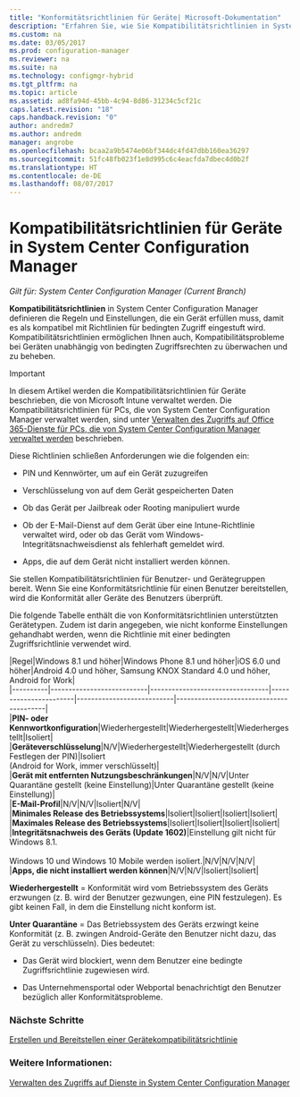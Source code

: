 ```yaml
---
title: "Konformitätsrichtlinien für Geräte| Microsoft-Dokumentation"
description: "Erfahren Sie, wie Sie Kompatibilitätsrichtlinien in System Center Configuration Manager verwalten, damit Geräte als kompatibel mit Richtlinien für bedingten Zugriff eingestuft werden können."
ms.custom: na
ms.date: 03/05/2017
ms.prod: configuration-manager
ms.reviewer: na
ms.suite: na
ms.technology: configmgr-hybrid
ms.tgt_pltfrm: na
ms.topic: article
ms.assetid: ad8fa94d-45bb-4c94-8d86-31234c5cf21c
caps.latest.revision: "18"
caps.handback.revision: "0"
author: andredm7
ms.author: andredm
manager: angrobe
ms.openlocfilehash: bcaa2a9b5474e06bf344dc4fd47dbb160ea36297
ms.sourcegitcommit: 51fc48fb023f1e8d995c6c4eacfda7dbec4d0b2f
ms.translationtype: HT
ms.contentlocale: de-DE
ms.lasthandoff: 08/07/2017
---
```

# <a name="device-compliance-policies-in-system-center-configuration-manager"></a>Kompatibilitätsrichtlinien für Geräte in System Center Configuration Manager

*Gilt für: System Center Configuration Manager (Current Branch)*

**Kompatibilitätsrichtlinien** in System Center Configuration Manager definieren die Regeln und Einstellungen, die ein Gerät erfüllen muss, damit es als kompatibel mit Richtlinien für bedingten Zugriff eingestuft wird. Kompatibilitätsrichtlinien ermöglichen Ihnen auch, Kompatibilitätsprobleme bei Geräten unabhängig von bedingten Zugriffsrechten zu überwachen und zu beheben.  


> [!IMPORTANT]  
>  In diesem Artikel werden die Kompatibilitätsrichtlinien für Geräte beschrieben, die von Microsoft Intune verwaltet werden.    Die Kompatibilitätsrichtlinien für PCs, die von System Center Configuration Manager verwaltet werden, sind unter [Verwalten des Zugriffs auf Office 365-Dienste für PCs, die von System Center Configuration Manager verwaltet werden](../../protect/deploy-use/manage-access-to-o365-services-for-pcs-managed-by-sccm.md) beschrieben.  

 Diese Richtlinien schließen Anforderungen wie die folgenden ein:  

-   PIN und Kennwörter, um auf ein Gerät zuzugreifen

-   Verschlüsselung von auf dem Gerät gespeicherten Daten

-   Ob das Gerät per Jailbreak oder Rooting manipuliert wurde  

-   Ob der E-Mail-Dienst auf dem Gerät über eine Intune-Richtlinie verwaltet wird, oder ob das Gerät vom Windows-Integritätsnachweisdienst als fehlerhaft gemeldet wird.
-   Apps, die auf dem Gerät nicht installiert werden können.


 Sie stellen Kompatibilitätsrichtlinien für Benutzer- und Gerätegruppen bereit. Wenn Sie eine Konformitätsrichtlinie für einen Benutzer bereitstellen, wird die Konformität aller Geräte des Benutzers überprüft.  

 Die folgende Tabelle enthält die von Konformitätsrichtlinien unterstützten Gerätetypen. Zudem ist darin angegeben, wie nicht konforme Einstellungen gehandhabt werden, wenn die Richtlinie mit einer bedingten Zugriffsrichtlinie verwendet wird.  

|Regel|Windows 8.1 und höher|Windows Phone 8.1 und höher|iOS 6.0 und höher|Android 4.0 und höher, Samsung KNOX Standard 4.0 und höher, Android for Work|  
|----------|---------------------------|---------------------------------|-----------------------|---------------------------|-----------------------------------------|  
|**PIN- oder Kennwortkonfiguration**|Wiederhergestellt|Wiederhergestellt|Wiederhergestellt|Isoliert|  
|**Geräteverschlüsselung**|N/V|Wiederhergestellt|Wiederhergestellt (durch Festlegen der PIN)|Isoliert<br>(Android for Work, immer verschlüsselt)|  
|**Gerät mit entfernten Nutzungsbeschränkungen**|N/V|N/V|Unter Quarantäne gestellt (keine Einstellung)|Unter Quarantäne gestellt (keine Einstellung)|  
|**E-Mail-Profil**|N/V|N/V|Isoliert|N/V|  
|**Minimales Release des Betriebssystems**|Isoliert|Isoliert|Isoliert|Isoliert|  
|**Maximales Release des Betriebssystems**|Isoliert|Isoliert|Isoliert|Isoliert|  
|**Integritätsnachweis des Geräts (Update 1602)**|Einstellung gilt nicht für Windows 8.1.<br /><br /> Windows 10 und Windows 10 Mobile werden isoliert.|N/V|N/V|N/V|  
|**Apps, die nicht installiert werden können**|N/V|N/V|Isoliert|Isoliert|

 **Wiederhergestellt** = Konformität wird vom Betriebssystem des Geräts erzwungen (z. B. wird der Benutzer gezwungen, eine PIN festzulegen).  Es gibt keinen Fall, in dem die Einstellung nicht konform ist.  

 **Unter Quarantäne** = Das Betriebssystem des Geräts erzwingt keine Konformität (z. B. zwingen Android-Geräte den Benutzer nicht dazu, das Gerät zu verschlüsseln).  Dies bedeutet:  

-   Das Gerät wird blockiert, wenn dem Benutzer eine bedingte Zugriffsrichtlinie zugewiesen wird.  

-   Das Unternehmensportal oder Webportal benachrichtigt den Benutzer bezüglich aller Konformitätsprobleme.  


### <a name="next-steps"></a>Nächste Schritte  
[Erstellen und Bereitstellen einer Gerätekompatibilitätsrichtlinie](create-compliance-policy.md)
### <a name="see-also"></a>Weitere Informationen:  
 [Verwalten des Zugriffs auf Dienste in System Center Configuration Manager](../../protect/deploy-use/manage-access-to-services.md)
